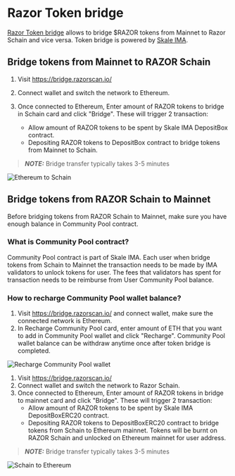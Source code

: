 # Razor Token bridge

[Razor Token bridge](https://bridge.razorscan.io/) allows to bridge $RAZOR tokens from Mainnet to Razor Schain and vice versa. Token bridge is powered by [Skale IMA](https://docs.skale.network/ima/1.3.x/).

## Bridge tokens from Mainnet to RAZOR Schain

1. Visit https://bridge.razorscan.io/
2. Connect wallet and switch the network to Ethereum.
3. Once connected to Ethereum, Enter amount of RAZOR tokens to bridge in Schain card and click "Bridge". These will trigger 2 transaction:

   - Allow amount of RAZOR tokens to be spent by Skale IMA DepositBox contract.
   - Depositing RAZOR tokens to DepositBox contract to bridge tokens from Mainnet to Schain.

> **_NOTE:_** Bridge transfer typically takes 3-5 minutes

![Ethereum to Schain](/img/bridge/e2s.png)

## Bridge tokens from RAZOR Schain to Mainnet

Before bridging tokens from RAZOR Schain to Mainnet, make sure you have enough balance in Community Pool contract.

### What is Community Pool contract?

Community Pool contract is part of Skale IMA. Each user when bridge tokens from Schain to Mainnet the transaction needs to be made by IMA validators to unlock tokens for user. The fees that validators has spent for transaction needs to be reimburse from User Community Pool balance.

### How to recharge Community Pool wallet balance?

1. Visit https://bridge.razorscan.io/ and connect wallet, make sure the connected network is Ethereum.
2. In Recharge Community Pool card, enter amount of ETH that you want to add in Community Pool wallet and click "Recharge". Community Pool wallet balance can be withdraw anytime once after token bridge is completed.

![Recharge Community Pool wallet](/img/bridge/recharge.png)

1. Visit https://bridge.razorscan.io/
2. Connect wallet and switch the network to Razor Schain.
3. Once connected to Ethereum, Enter amount of RAZOR tokens in bridge to mainnet card and click "Bridge". These will trigger 2 transaction:
   - Allow amount of RAZOR tokens to be spent by Skale IMA DepositBoxERC20 contract.
   - Depositing RAZOR tokens to DepositBoxERC20 contract to bridge tokens from Schain to Ethereum mainnet. Tokens will be burnt on RAZOR Schain and unlocked on Ethereum mainnet for user address.

> **_NOTE:_** Bridge transfer typically takes 3-5 minutes

![Schain to Ethereum](/img/bridge/s2e.png)
